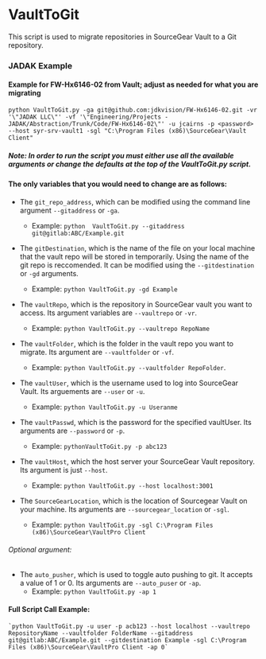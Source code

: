 # VaultToGit


This script is used to migrate repositories in SourceGear Vault to a Git repository.

### JADAK Example

#### Example for FW-Hx6146-02 from Vault; adjust as needed for what you are migrating
`python VaultToGit.py -ga git@github.com:jdkvision/FW-Hx6146-02.git -vr '\"JADAK LLC\"' -vf '\"Engineering/Projects - JADAK/Abstraction/Trunk/Code/FW-Hx6146-02\"' -u jcairns -p <password> --host syr-srv-vault1 -sgl "C:\Program Files (x86)\SourceGear\Vault Client"`

##### Note: In order to run the script you must either use all the available arguments or change the defaults at the top of the VaultToGit.py script.


#### The only variables that you would need to change are as follows:

- The `git_repo_address`, which can be modified using the command line argument `--gitaddress` or `-ga`.
	-  Example: `python  VaultToGit.py --gitaddress git@gitlab:ABC/Example.git`

- The `gitDestination`, which is the name of the file on your local machine that the vault repo will be stored in temporarily. Using the name of the git repo is reccomended. It can be modified using the `--gitdestination` or `-gd` arguments. 
	- Example: `python VaultToGit.py -gd Example`

- The `vaultRepo`, which is the repository in SourceGear vault you want to access. Its argument variables are `--vaultrepo` or `-vr`. 
	- Example: `python VaultToGit.py --vaultrepo RepoName`
- The `vaultFolder`, which is the folder in the vault repo you want to migrate. Its argument are `--vaultfolder` or `-vf`. 
	- Example: `python VaultToGit.py --vaultfolder RepoFolder`.

- The `vaultUser`, which is the username used to log into SourceGear Vault. Its arguements are `--user` or `-u`.
	- Example: `python VaultToGit.py -u Useranme`

- The `vaultPasswd`, which is the password for the specified vaultUser. Its arguments are `--password` or `-p`. 
	- Example: `pythonVaultToGit.py -p abc123`

- The `vaultHost`, which the host server your SourceGear Vault repository. Its argument is just `--host`. 
	- Example: `python VaultToGit.py --host localhost:3001`

- The `SourceGearLocation`, which is the location of Sourcegear Vault on your machine. Its arguments are `--sourcegear_location` or `-sgl`.
	- Example: `python VaultToGit.py -sgl C:\Program Files (x86)\SourceGear\VaultPro Client`

###### Optional argument:

- The `auto_pusher`, which is used to toggle auto pushing to git. It accepts a value of 1 or 0. Its arguments are `--auto_puser` or `-ap`. 
	- Example: `python VaultToGit.py -ap 1`
#### Full Script Call Example:
	`python VaultToGit.py -u user -p acb123 --host localhost --vaultrepo RepositoryName --vaultfolder FolderName --gitaddress git@gitlab:ABC/Example.git --gitdestination Example -sgl C:\Program Files (x86)\SourceGear\VaultPro Client -ap 0`
